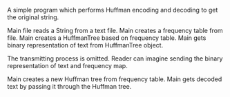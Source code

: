 A simple program which performs Huffman encoding and decoding to get the original string.

Main file reads a String from a text file.
Main creates a frequency table from file.
Main creates a HuffmanTree based on frequency table.
Main gets binary representation of text from HuffmanTree object.

The transmitting process is omitted.
Reader can imagine sending the binary representation of text and frequency map.

Main creates a new Huffman tree from frequency table.
Main gets decoded text by passing it through the Huffman tree.
